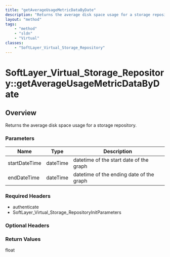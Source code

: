 ```yaml
---
title: "getAverageUsageMetricDataByDate"
description: "Returns the average disk space usage for a storage repository."
layout: "method"
tags:
    - "method"
    - "sldn"
    - "Virtual"
classes:
    - "SoftLayer_Virtual_Storage_Repository"
---
```

# SoftLayer_Virtual_Storage_Repository::getAverageUsageMetricDataByDate
## Overview 
Returns the average disk space usage for a storage repository. 

### Parameters 
|Name | Type | Description |
| --- | --- | --- |
|startDateTime| dateTime| datetime of the start date of the graph|
|endDateTime| dateTime| datetime of the ending date of the graph|


### Required Headers
* authenticate
* SoftLayer_Virtual_Storage_RepositoryInitParameters

### Optional Headers

### Return Values
float

